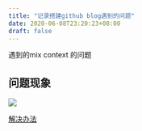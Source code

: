 ```yaml
---
title: "记录搭建github blog遇到的问题"
date: 2020-06-08T23:20:23+08:00
draft: false
---
```



遇到的mix context 的问题
## 问题现象
![](/20200608-1/mix-error.png)

[解决办法](https://help.github.com/en/github/working-with-github-pages/securing-your-github-pages-site-with-https)

